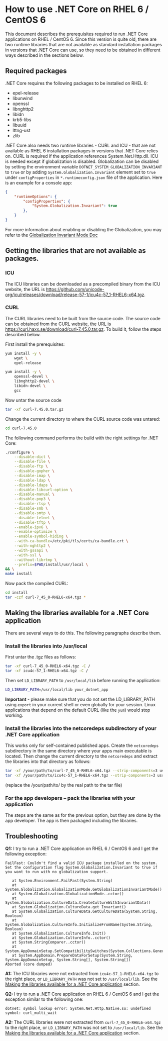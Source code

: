 # How to use .NET Core on RHEL 6 / CentOS 6
This document describes the prerequisites required to run .NET Core applications on RHEL / CentOS 6. Since this version is quite old, there are two runtime libraries that are not available as standard  installation packages in versions that .NET Core can use, so they need to be obtained in different ways described in the sections below.
## Required packages
.NET Core requires the following packages to be installed on RHEL 6:
* epel-release
* libunwind
* openssl
* libnghttp2
* libidn
* krb5-libs
* libuuid
* lttng-ust
* zlib

.NET Core also needs two runtime libraries - CURL and ICU - that are not available as RHEL 6 installation packages in versions that .NET Core relies on. CURL is required if the application references System.Net.Http.dll. ICU is needed except if globalization is disabled. Globalization can be disabled by setting the environment variable `DOTNET_SYSTEM_GLOBALIZATION_INVARIANT` to `true` or by adding `System.Globalization.Invariant` element set to `true` under `configProperties` in `*.runtimeconfig.json` file of the application. Here is an example for a console app:
```json
{
    "runtimeOptions": {
        "configProperties": {
            "System.Globalization.Invariant": true
        },
    }
}
```
For more information about enabling or disabling the Globalization, you may refer to the [Globalization Invariant Mode Doc](https://github.com/dotnet/runtime/blob/main/docs/design/features/globalization-invariant-mode.md)

## Getting the libraries that are not available as packages.
### ICU
The ICU libraries can be downloaded as a precompiled binary from the ICU website, the URL is https://github.com/unicode-org/icu/releases/download/release-57-1/icu4c-57_1-RHEL6-x64.tgz.
### CURL
The CURL libraries need to be built from the source code. The source code can be obtained from the CURL website, the URL is https://curl.haxx.se/download/curl-7.45.0.tar.gz.
To build it, follow the steps described below.

First install the prerequisites:
```sh
yum install -y \
    wget \
    epel-release

yum install -y \
    openssl-devel \
    libnghttp2-devel \
    libidn-devel \
    gcc
```
Now untar the source code
```sh
tar -xf curl-7.45.0.tar.gz
```
Change the current directory to where the CURL source code was untared:
```sh
cd curl-7.45.0
```
The following command performs the build with the right settings for .NET Core:
```sh
./configure \
    --disable-dict \
    --disable-file \
    --disable-ftp \
    --disable-gopher \
    --disable-imap \
    --disable-ldap \
    --disable-ldaps \
    --disable-libcurl-option \
    --disable-manual \
    --disable-pop3 \
    --disable-rtsp \
    --disable-smb \
    --disable-smtp \
    --disable-telnet \
    --disable-tftp \
    --enable-ipv6 \
    --enable-optimize \
    --enable-symbol-hiding \
    --with-ca-bundle=/etc/pki/tls/certs/ca-bundle.crt \
    --with-nghttp2 \
    --with-gssapi \
    --with-ssl \
    --without-librtmp \
    --prefix=$PWD/install/usr/local \
&& \
make install
```
Now pack the compiled CURL:
```sh
cd install
tar -czf curl-7_45_0-RHEL6-x64.tgz *
```
## Making the libraries available for a .NET Core application
There are several ways to do this. The following paragraphs describe them.
### Install the libraries into /usr/local
First untar the .tgz files as follows:
```sh
tar -xf curl-7_45_0-RHEL6-x64.tgz -C /
tar -xf icu4c-57_1-RHEL6-x64.tgz -C /
```
Then set `LD_LIBRARY_PATH` to `/usr/local/lib` before running the application:
```sh
LD_LIBRARY_PATH=/usr/local/lib your_dotnet_app
```
**Important** - please make sure that you do not set the LD_LIBRARY_PATH using `export` in your current shell or even globally for your session. Linux applications that depend on the default CURL (like the `yum`) would stop working.
### Install the libraries into the netcoredeps subdirectory of your .NET Core application
This works only for self-contained published apps. Create the `netcoredeps` subdirectory in the same directory where your apps main executable is located. Then change the current directory to the `netcoredeps` and extract the libraries into that directory as follows:
```sh
tar -xf /your/path/to/curl-7_45_0-RHEL6-x64.tgz --strip-components=3 usr/local/lib/*.so*
tar -xf /your/path/to/icu4c-57_1-RHEL6-x64.tgz --strip-components=3 usr/local/lib/*.so*
```
(replace the /your/path/to/ by the real path to the tar file)
### For the app developers – pack the libraries with your application
The steps are the same as for the previous option, but they are done by the app developer. The app is then packaged including the libraries.
## Troubleshooting
**Q1:** I try to run a .NET Core application on RHEL 6 / CentOS 6 and I get the following exception:
```
FailFast: Couldn't find a valid ICU package installed on the system. Set the configuration flag System.Globalization.Invariant to true if you want to run with no globalization support.

   at System.Environment.FailFast(System.String)
   at System.Globalization.GlobalizationMode.GetGlobalizationInvariantMode()
   at System.Globalization.GlobalizationMode..cctor()
   at System.Globalization.CultureData.CreateCultureWithInvariantData()
   at System.Globalization.CultureData.get_Invariant()
   at System.Globalization.CultureData.GetCultureData(System.String, Boolean)
   at System.Globalization.CultureInfo.InitializeFromName(System.String, Boolean)
   at System.Globalization.CultureInfo.Init()
   at System.Globalization.CultureInfo..cctor()
   at System.StringComparer..cctor()
   at System.AppDomainSetup.SetCompatibilitySwitches(System.Collections.Generic.IEnumerable`1<System.String>)
   at System.AppDomain.PrepareDataForSetup(System.String, System.AppDomainSetup, System.String[], System.String[])
Aborted (core dumped)
```
**A1:** The ICU libraries were not extracted from `icu4c-57_1-RHEL6-x64.tgz` to the right place, or `LD_LIBRARY_PATH` was not set to `/usr/local/lib`. See the [Making the libraries available for a .NET Core application](#making-the-libraries-available-for-a-net-core-application) section.


**Q2:** I try to run a .NET Core application on RHEL 6 / CentOS 6 and I get the exception similar to the following one:
```
dotnet: symbol lookup error: System.Net.Http.Native.so: undefined symbol: curl_multi_wait
```
**A2:** The CURL libraries were not extracted from `curl-7_45_0-RHEL6-x64.tgz` to the right place, or `LD_LIBRARY_PATH` was not set to `/usr/local/lib`. See the [Making the libraries available for a .NET Core application](#making-the-libraries-available-for-a-net-core-application) section.

